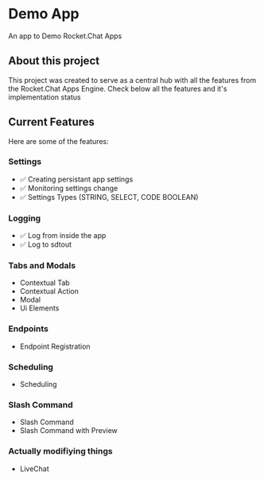 # Demo App
An app to Demo Rocket.Chat Apps

## About this project
This project was created to serve as a central hub with all the features from the Rocket.Chat Apps Engine. Check below all the features and it's implementation status

## Current Features
Here are some of the features:

### Settings

  - ✅ Creating persistant app settings
  - ✅ Monitoring settings change
  - ✅ Settings Types (STRING, SELECT, CODE BOOLEAN)

### Logging

  - ✅ Log from inside the app
  - ✅ Log to sdtout


### Tabs and Modals

- Contextual Tab
- Contextual Action
- Modal
- Ui Elements

### Endpoints

- Endpoint Registration
  
### Scheduling

- Scheduling

### Slash Command 
- Slash Command
- Slash Command with Preview

### Actually modifiying things

- LiveChat
